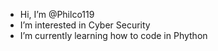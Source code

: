 -  Hi, I’m @Philco119
-  I’m interested in Cyber Security
-  I’m currently learning how to code in Phython
  

<!---
Philco119/Philco119 is a ✨ special ✨ repository because its `README.md` (this file) appears on your GitHub profile.
You can click the Preview link to take a look at your changes.
--->
